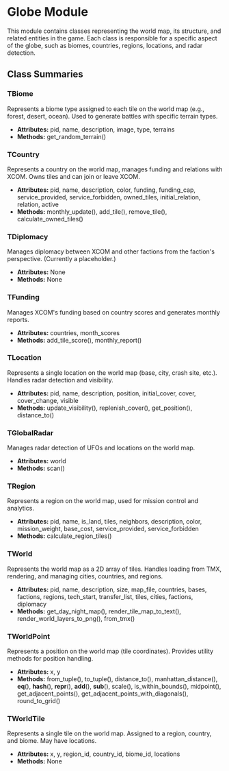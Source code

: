 # Globe Module

This module contains classes representing the world map, its structure, and related entities in the game. Each class is responsible for a specific aspect of the globe, such as biomes, countries, regions, locations, and radar detection.

## Class Summaries

### TBiome
Represents a biome type assigned to each tile on the world map (e.g., forest, desert, ocean). Used to generate battles with specific terrain types.
- **Attributes:** pid, name, description, image, type, terrains
- **Methods:** get_random_terrain()

### TCountry
Represents a country on the world map, manages funding and relations with XCOM. Owns tiles and can join or leave XCOM.
- **Attributes:** pid, name, description, color, funding, funding_cap, service_provided, service_forbidden, owned_tiles, initial_relation, relation, active
- **Methods:** monthly_update(), add_tile(), remove_tile(), calculate_owned_tiles()

### TDiplomacy
Manages diplomacy between XCOM and other factions from the faction's perspective. (Currently a placeholder.)
- **Attributes:** None
- **Methods:** None

### TFunding
Manages XCOM's funding based on country scores and generates monthly reports.
- **Attributes:** countries, month_scores
- **Methods:** add_tile_score(), monthly_report()

### TLocation
Represents a single location on the world map (base, city, crash site, etc.). Handles radar detection and visibility.
- **Attributes:** pid, name, description, position, initial_cover, cover, cover_change, visible
- **Methods:** update_visibility(), replenish_cover(), get_position(), distance_to()

### TGlobalRadar
Manages radar detection of UFOs and locations on the world map.
- **Attributes:** world
- **Methods:** scan()

### TRegion
Represents a region on the world map, used for mission control and analytics.
- **Attributes:** pid, name, is_land, tiles, neighbors, description, color, mission_weight, base_cost, service_provided, service_forbidden
- **Methods:** calculate_region_tiles()

### TWorld
Represents the world map as a 2D array of tiles. Handles loading from TMX, rendering, and managing cities, countries, and regions.
- **Attributes:** pid, name, description, size, map_file, countries, bases, factions, regions, tech_start, transfer_list, tiles, cities, factions, diplomacy
- **Methods:** get_day_night_map(), render_tile_map_to_text(), render_world_layers_to_png(), from_tmx()

### TWorldPoint
Represents a position on the world map (tile coordinates). Provides utility methods for position handling.
- **Attributes:** x, y
- **Methods:** from_tuple(), to_tuple(), distance_to(), manhattan_distance(), __eq__(), __hash__(), __repr__(), __add__(), __sub__(), scale(), is_within_bounds(), midpoint(), get_adjacent_points(), get_adjacent_points_with_diagonals(), round_to_grid()

### TWorldTile
Represents a single tile on the world map. Assigned to a region, country, and biome. May have locations.
- **Attributes:** x, y, region_id, country_id, biome_id, locations
- **Methods:** None

